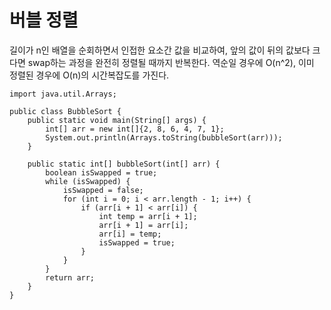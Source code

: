# 버블 정렬
길이가 n인 배열을 순회하면서 인접한 요소간 값을 비교하여, 앞의 값이 뒤의 값보다 크다면 swap하는 과정을 완전히 정렬될 때까지 반복한다.
역순일 경우에 O(n^2), 이미 정렬된 경우에 O(n)의 시간복잡도를 가진다.

```
import java.util.Arrays;

public class BubbleSort {
    public static void main(String[] args) {
        int[] arr = new int[]{2, 8, 6, 4, 7, 1};
        System.out.println(Arrays.toString(bubbleSort(arr)));
    }

    public static int[] bubbleSort(int[] arr) {
        boolean isSwapped = true;
        while (isSwapped) {
            isSwapped = false;
            for (int i = 0; i < arr.length - 1; i++) {
                if (arr[i + 1] < arr[i]) {
                    int temp = arr[i + 1];
                    arr[i + 1] = arr[i];
                    arr[i] = temp;
                    isSwapped = true;
                }
            }
        }
        return arr;
    }
}
```
